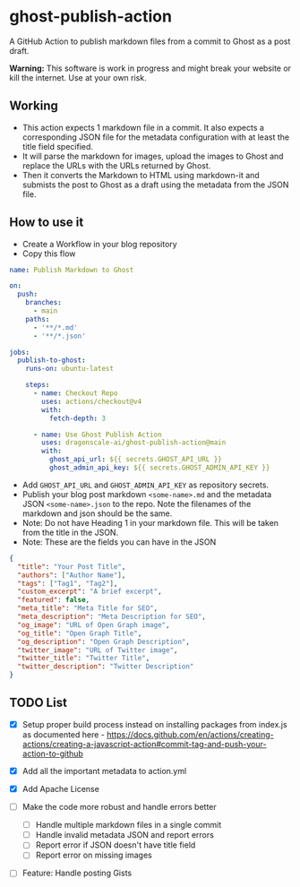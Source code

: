 # ghost-publish-action

A GitHub Action to publish markdown files from a commit to Ghost as a post draft.

**Warning:** This software is work in progress and might break your website or kill the internet. Use at your own risk.

## Working

- This action expects 1 markdown file in a commit. It also expects a corresponding JSON file for the metadata configuration with at least the title field specified.
- It will parse the markdown for images, upload the images to Ghost and replace the URLs with the URLs returned by Ghost. 
- Then it converts the Markdown to HTML using markdown-it and submists the post to Ghost as a draft using the metadata from the JSON file.


## How to use it

- Create a Workflow in your blog repository
- Copy this flow
```yaml
name: Publish Markdown to Ghost

on:
  push:
    branches:
      - main
    paths:
      - '**/*.md'
      - '**/*.json'

jobs:
  publish-to-ghost:
    runs-on: ubuntu-latest

    steps:
      - name: Checkout Repo
        uses: actions/checkout@v4
        with:
          fetch-depth: 3

      - name: Use Ghost Publish Action
        uses: dragonscale-ai/ghost-publish-action@main
        with:
          ghost_api_url: ${{ secrets.GHOST_API_URL }}
          ghost_admin_api_key: ${{ secrets.GHOST_ADMIN_API_KEY }}
```
- Add `GHOST_API_URL` and `GHOST_ADMIN_API_KEY` as repository secrets.
- Publish your blog post markdown `<some-name>.md` and the metadata JSON `<some-name>.json`  to the repo. Note the filenames of the markdown and json should be the same.
- Note: Do not have Heading 1 in your markdown file. This will be taken from the title in the JSON.
- Note: These are the fields you can have in the JSON
```json
{
  "title": "Your Post Title",
  "authors": ["Author Name"],
  "tags": ["Tag1", "Tag2"],
  "custom_excerpt": "A brief excerpt",
  "featured": false,
  "meta_title": "Meta Title for SEO",
  "meta_description": "Meta Description for SEO",
  "og_image": "URL of Open Graph image",
  "og_title": "Open Graph Title",
  "og_description": "Open Graph Description",
  "twitter_image": "URL of Twitter image",
  "twitter_title": "Twitter Title",
  "twitter_description": "Twitter Description"
}

``` 

## TODO List
- [X] Setup proper build process instead on installing packages from index.js as documented here - https://docs.github.com/en/actions/creating-actions/creating-a-javascript-action#commit-tag-and-push-your-action-to-github
- [X] Add all the important metadata to action.yml
- [X] Add Apache License
- [ ] Make the code more robust and handle errors better
    - [ ] Handle multiple markdown files in a single commit
    - [ ] Handle invalid metadata JSON and report errors
    - [ ] Report error if JSON doesn't have title field
    - [ ] Report error on missing images
- [ ] Feature: Handle posting Gists


